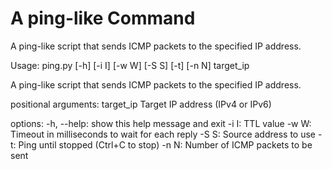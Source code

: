 # A ping-like Command
A ping-like script that sends ICMP packets to the specified IP address.

Usage: ping.py [-h] [-i I] [-w W] [-S S] [-t] [-n N] target_ip

A ping-like script that sends ICMP packets to the specified IP address.

positional arguments:
  target_ip   Target IP address (IPv4 or IPv6)

options:
  -h, --help:  show this help message and exit
  -i I:        TTL value
  -w W:        Timeout in milliseconds to wait for each reply
  -S S:        Source address to use
  -t:          Ping until stopped (Ctrl+C to stop)
  -n N:        Number of ICMP packets to be sent

